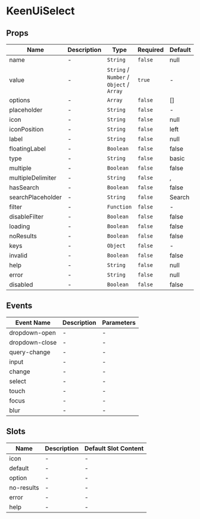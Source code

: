 # KeenUiSelect

## Props

<!-- @vuese:KeenUiSelect:props:start -->
|Name|Description|Type|Required|Default|
|---|---|---|---|---|
|name|-|`String`|`false`|null|
|value|-|`String` /  `Number` /  `Object` /  `Array`|`true`|-|
|options|-|`Array`|`false`|[]|
|placeholder|-|`String`|`false`|-|
|icon|-|`String`|`false`|null|
|iconPosition|-|`String`|`false`|left|
|label|-|`String`|`false`|null|
|floatingLabel|-|`Boolean`|`false`|false|
|type|-|`String`|`false`|basic|
|multiple|-|`Boolean`|`false`|false|
|multipleDelimiter|-|`String`|`false`|, |
|hasSearch|-|`Boolean`|`false`|false|
|searchPlaceholder|-|`String`|`false`|Search|
|filter|-|`Function`|`false`|-|
|disableFilter|-|`Boolean`|`false`|false|
|loading|-|`Boolean`|`false`|false|
|noResults|-|`Boolean`|`false`|false|
|keys|-|`Object`|`false`|-|
|invalid|-|`Boolean`|`false`|false|
|help|-|`String`|`false`|null|
|error|-|`String`|`false`|null|
|disabled|-|`Boolean`|`false`|false|

<!-- @vuese:KeenUiSelect:props:end -->


## Events

<!-- @vuese:KeenUiSelect:events:start -->
|Event Name|Description|Parameters|
|---|---|---|
|dropdown-open|-|-|
|dropdown-close|-|-|
|query-change|-|-|
|input|-|-|
|change|-|-|
|select|-|-|
|touch|-|-|
|focus|-|-|
|blur|-|-|

<!-- @vuese:KeenUiSelect:events:end -->


## Slots

<!-- @vuese:KeenUiSelect:slots:start -->
|Name|Description|Default Slot Content|
|---|---|---|
|icon|-|-|
|default|-|-|
|option|-|-|
|no-results|-|-|
|error|-|-|
|help|-|-|

<!-- @vuese:KeenUiSelect:slots:end -->
